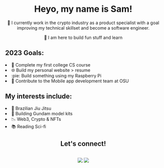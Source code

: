 <h1 align=center>Heyo, my name is Sam!</h1>
<p align=center>
 🌱 I currently work in the crypto industry as a product specialist with a goal improving my technical skillset and become a software engineer. 
 </p>
 <p align=center>
🔎 I am here to build fun stuff and learn 
</p>
<div>
  <h2>2023 Goals:</h2>
    <li>🧠 Complete my first college CS course</li>
    <li>🌐 Build my personal website > resume</li>
    <li>:pie: Build something using my Raspberry Pi</li>
    <li>🧰 Contribute to the Mobile app development team at OSU</li>
    </div>
 <div>
  <h2>My interests include:</h2>
  <li>🔵 Brazilian Jiu Jitsu</li>
  <li>🧱 Building Gundam model kits</li>
  <li>📉 Web3, Crypto & NFTs</li>
  <li>📚 Reading Sci-fi</li>
</div>
  
<h2 align=center>Let's connect!<h2>
<p align=center>
<a href='https://twitter.com/sambino' target='_blank'>
        <img src='https://img.shields.io/badge/Twitter-1DA1F2?style=for-the-badge&logo=twitter&logoColor=white'/><a> 
<a href='https://www.linkedin.com/in/samuelcarlosjr/' target='_blank'>
        <img src='https://img.shields.io/badge/linkedin%20-%230077B5.svg?&style=for-the-badge&logo=linkedin&logoColor=white'/><a>
        </p>
   

